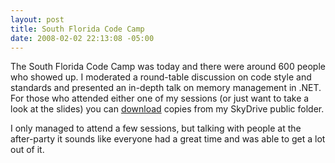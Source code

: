 ```yaml
---
layout: post
title: South Florida Code Camp
date: 2008-02-02 22:13:08 -05:00
---
```


The South Florida Code Camp was today and there were around 600 people who showed up. I moderated a round-table discussion on code style and standards and presented an in-depth talk on memory management in .NET. For those who attended either one of my sessions (or just want to take a look at the slides) you can [download](http://cid-93d618d639ec9651.skydrive.live.com/browse.aspx/Public/Code%20Camp/2008/South%20Florida) copies from my SkyDrive public folder.

I only managed to attend a few sessions, but talking with people at the after-party it sounds like everyone had a great time and was able to get a lot out of it. 
